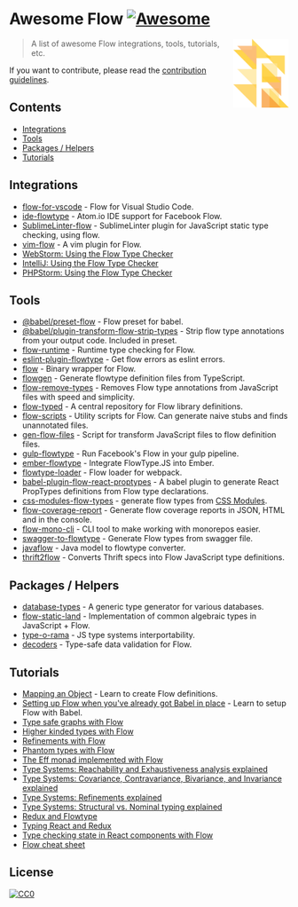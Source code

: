 # Awesome Flow [![Awesome](https://awesome.re/badge.svg)](https://awesome.re)

[<img src="flow.svg" align="right" width="100">](https://flow.org/)

> A list of awesome Flow integrations, tools, tutorials, etc.

If you want to contribute, please read the [contribution guidelines](contributing.md).

## Contents

- [Integrations](#integrations)
- [Tools](#tools)
- [Packages / Helpers](#packages--helpers)
- [Tutorials](#tutorials)

## Integrations

- [flow-for-vscode](https://github.com/flowtype/flow-for-vscode) - Flow for Visual Studio Code.
- [ide-flowtype](https://atom.io/packages/ide-flowtype) - Atom.io IDE support for Facebook Flow.
- [SublimeLinter-flow](https://github.com/SublimeLinter/SublimeLinter-flow) - SublimeLinter plugin for JavaScript static type checking, using flow.
- [vim-flow](https://github.com/flowtype/vim-flow) - A vim plugin for Flow.
- [WebStorm: Using the Flow Type Checker](https://www.jetbrains.com/help/webstorm/using-the-flow-type-checker.html)
- [IntelliJ: Using the Flow Type Checker](https://www.jetbrains.com/help/idea/using-the-flow-type-checker.html)
- [PHPStorm: Using the Flow Type Checker](https://www.jetbrains.com/help/phpstorm/using-the-flow-type-checker.html)

## Tools
- [@babel/preset-flow](https://www.npmjs.com/package/@babel/preset-flow) - Flow preset for babel.
- [@babel/plugin-transform-flow-strip-types](https://www.npmjs.com/package/@babel/plugin-transform-flow-strip-types) - Strip flow type annotations from your output code. Included in preset.
- [flow-runtime](https://github.com/codemix/flow-runtime) - Runtime type checking for Flow.
- [eslint-plugin-flowtype](https://github.com/gajus/eslint-plugin-flowtype) - Get flow errors as eslint errors.
- [flow](https://github.com/flowtype/flow-bin) - Binary wrapper for Flow.
- [flowgen](https://github.com/joarwilk/flowgen) - Generate flowtype definition files from TypeScript.
- [flow-remove-types](https://github.com/flowtype/flow-remove-types) - Removes Flow type annotations from JavaScript files with speed and simplicity.
- [flow-typed](https://github.com/flowtype/flow-typed) - A central repository for Flow library definitions.
- [flow-scripts](https://github.com/yangshun/flow-scripts) - Utility scripts for Flow. Can generate naive stubs and finds unannotated files.
- [gen-flow-files](https://github.com/ilyalesik/gen-flow-files) - Script for transform JavaScript files to flow definition files.
- [gulp-flowtype](https://github.com/charliedowler/gulp-flowtype) - Run Facebook's Flow in your gulp pipeline.
- [ember-flowtype](https://www.npmjs.com/package/ember-flowtype) - Integrate FlowType.JS into Ember.
- [flowtype-loader](https://github.com/torifat/flowtype-loader) - Flow loader for webpack.
- [babel-plugin-flow-react-proptypes](https://www.npmjs.com/package/babel-plugin-flow-react-proptypes) - A babel plugin to generate React PropTypes definitions from Flow type declarations.
- [css-modules-flow-types](https://github.com/skovhus/css-modules-flow-types) - generate flow types from [CSS Modules](https://github.com/css-modules/css-modules).
- [flow-coverage-report](https://github.com/rpl/flow-coverage-report) - Generate flow coverage reports in JSON, HTML and in the console.
- [flow-mono-cli](https://github.com/ImmoweltGroup/flow-mono-cli) - CLI tool to make working with monorepos easier.
- [swagger-to-flowtype](https://github.com/yayoc/swagger-to-flowtype) - Generate Flow types from swagger file.
- [javaflow](https://github.com/havardh/javaflow) - Java model to flowtype converter.
- [thrift2flow](https://github.com/uber-web/thrift2flow) - Converts Thrift specs into Flow JavaScript type definitions.

## Packages / Helpers

- [database-types](https://github.com/gajus/database-types) - A generic type generator for various databases.
- [flow-static-land](https://www.npmjs.com/package/flow-static-land) - Implementation of common algebraic types in JavaScript + Flow.
- [type-o-rama](https://github.com/stereobooster/type-o-rama) - JS type systems interportability.
- [decoders](https://github.com/nvie/decoders) - Type-safe data validation for Flow.

## Tutorials

- [Mapping an Object](http://thejameskyle.com/flow-mapping-an-object.html) - Learn to create Flow definitions.
- [Setting up Flow when you've already got Babel in place](https://medium.freecodecamp.com/using-flow-with-babel-c04fdca8d14d#.f7fuf1fmf) - Learn to setup Flow with Babel.
- [Type safe graphs with Flow](https://medium.com/@gcanti/type-safe-graphs-with-flow-80fcbcd90c48)
- [Higher kinded types with Flow](https://medium.com/@gcanti/higher-kinded-types-in-flow-275b657992b7)
- [Refinements with Flow](https://medium.com/@gcanti/refinements-with-flow-9c7eeae8478b)
- [Phantom types with Flow](https://medium.com/@gcanti/phantom-types-with-flow-828aff73232b)
- [The Eff monad implemented with Flow](https://medium.com/@gcanti/the-eff-monad-implemented-in-flow-40803670c3eb)
- [Type Systems: Reachability and Exhaustiveness analysis explained](https://medium.com/@thejameskyle/type-systems-reachability-and-exhaustiveness-analysis-3d9692c399)
- [Type Systems: Covariance, Contravariance, Bivariance, and Invariance explained](https://medium.com/@thejameskyle/type-systems-covariance-contravariance-bivariance-and-invariance-explained-35f43d1110f8)
- [Type Systems: Refinements explained](https://medium.com/@thejameskyle/type-systems-refinements-explained-26f713c6cc2a)
- [Type Systems: Structural vs. Nominal typing explained](https://medium.com/@thejameskyle/type-systems-structural-vs-nominal-typing-explained-56511dd969f4)
- [Redux and Flowtype](https://medium.com/@cdebotton/redux-and-flowtype-69ff1dd09036)
- [Typing React and Redux](https://engineering.wework.com/adventures-in-static-typing-react-redux-flow-oh-my-284c5f74adac)
- [Type checking state in React components with Flow](https://medium.com/@krob/type-checking-state-in-react-components-with-flow-f1f1ec84f395)
- [Flow cheat sheet](https://www.saltycrane.com/flow-type-cheat-sheet/latest/)

## License

[![CC0](http://mirrors.creativecommons.org/presskit/buttons/88x31/svg/cc-zero.svg)](https://creativecommons.org/publicdomain/zero/1.0/)
